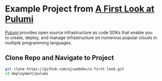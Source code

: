 # Example Project from [A First Look at Pulumi](https://ajcwebdev.com/2021/09/27/a-first-look-at-pulumi/)

[Pulumi](https://www.pulumi.com) provides open source infrastructure as code SDKs that enable you to create, deploy, and manage infrastructure on numerous popular clouds in multiple programming languages.

## Clone Repo and Navigate to Project

```bash
git clone https://github.com/ajcwebdev/a-first-look.git
cd deployment/pulumi
```